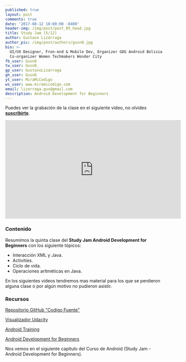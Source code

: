 ```yaml
---
published: true
layout: post
comments: true
date: '2017-08-12 10:00:00 -0400'
header-img: /img/post/post_05_head.jpg
title: Study Jam (5/12)
author: Gustavo Lizárraga
author_pic: /img/post/authors/gusn8.jpg
bio: >-
  UI/UX Designer, Fron-end & Mobile Dev, Organizer GDG Android Bolivia y
  Co-organizer Women Techmakers Wonder City
fb_user: Gusn8
tw_user: Gusn8_
gp_user: GustavoLizarraga
gh_user: Gusn8
yt_user: MiraMiCodigo
ws_user: www.miramicodigo.com
email: lizarraga.gux@gmail.com
description: Android Development for Beginners
---
```


Puedes ver la grabación de la clase en el siguiente video, no olvides **[suscribirte](http://www.youtube.com/user/AndroidboliviaOrg?sub_confirmation=1)**.

<iframe width="560" height="315" src="https://www.youtube.com/embed/-8zKeh5flZs" frameborder="0" allowfullscreen></iframe>

### Contenido

Resumimos la quinta clase del **Study Jam Android Development for Beginners** con los siguiente tópicos:

* Interacción XML y Java.
* Activities.
* Ciclo de vida.
* Operaciones aritméticas en Java.

En los siguientes videos tendremos mas material para los que se perdieron alguna clase o por algún motivo no pudieron asistir.

### Recursos
[Repositorio GitHub "Codigo Fuente"](https://github.com/Gusn8/SJ_A_1_17_Java_1)

[Visualizador Udacity](http://labs.udacity.com/android-visualizer/)

[Android Training](https://developer.android.com/training/index.html)

[Android Development for Beginners](https://www.udacity.com/course/android-development-for-beginners--ud837)

Nos vemos en el siguiente capítulo del Curso de Android (Study Jam - Android Development for Beginners).
